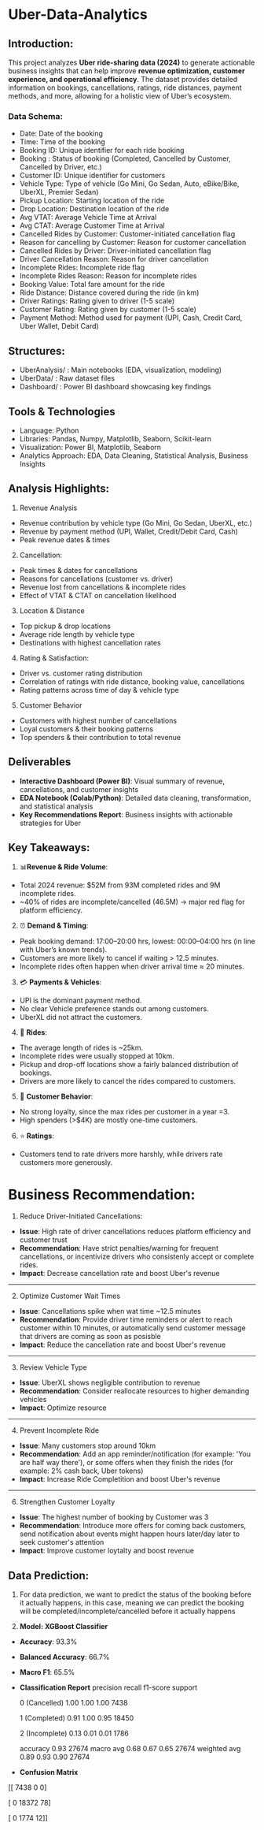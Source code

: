 # Uber-Data-Analytics
## Introduction:
This project analyzes **Uber ride-sharing data (2024)** to generate actionable business insights that can help improve **revenue optimization, customer experience, and operational efficiency**. The dataset provides detailed information on bookings, cancellations, ratings, ride distances, payment methods, and more, allowing for a holistic view of Uber’s ecosystem.

### Data Schema:
- Date: Date of the booking
- Time: Time of the booking
- Booking ID: Unique identifier for each ride booking
- Booking : Status of booking (Completed, Cancelled by Customer, Cancelled by Driver, etc.)
- Customer ID: Unique identifier for customers
- Vehicle Type: Type of vehicle (Go Mini, Go Sedan, Auto, eBike/Bike, UberXL, Premier Sedan)
- Pickup Location: Starting location of the ride
- Drop Location: Destination location of the ride
- Avg VTAT: Average Vehicle Time at Arrival
- Avg CTAT: Average Customer Time at Arrival
- Cancelled Rides by Customer: Customer-initiated cancellation flag
- Reason for cancelling by Customer: Reason for customer cancellation
- Cancelled Rides by Driver: Driver-initiated cancellation flag
- Driver Cancellation Reason: Reason for driver cancellation
- Incomplete Rides: Incomplete ride flag
- Incomplete Rides Reason: Reason for incomplete rides
- Booking Value: Total fare amount for the ride
- Ride Distance: Distance covered during the ride (in km)
- Driver Ratings: Rating given to driver (1-5 scale)
- Customer Rating: Rating given by customer (1-5 scale)
- Payment Method: Method used for payment (UPI, Cash, Credit Card, Uber Wallet, Debit Card)

## Structures:
* UberAnalysis/ : Main notebooks (EDA, visualization, modeling)
* UberData/ : Raw dataset files
* Dashboard/ : Power BI dashboard showcasing key findings

## Tools & Technologies
* Language: Python
* Libraries: Pandas, Numpy, Matplotlib, Seaborn, Scikit-learn
* Visualization: Power BI, Matplotlib, Seaborn
* Analytics Approach: EDA, Data Cleaning, Statistical Analysis, Business Insights

## Analysis Highlights:
1. Revenue Analysis
- Revenue contribution by vehicle type (Go Mini, Go Sedan, UberXL, etc.)
- Revenue by payment method (UPI, Wallet, Credit/Debit Card, Cash)
- Peak revenue dates & times

2. Cancellation:
- Peak times & dates for cancellations
- Reasons for cancellations (customer vs. driver)
- Revenue lost from cancellations & incomplete rides
- Effect of VTAT & CTAT on cancellation likelihood

3. Location & Distance
- Top pickup & drop locations
- Average ride length by vehicle type
- Destinations with highest cancellation rates
  
4. Rating & Satisfaction:
- Driver vs. customer rating distribution
- Correlation of ratings with ride distance, booking value, cancellations
- Rating patterns across time of day & vehicle type

5. Customer Behavior
- Customers with highest number of cancellations
- Loyal customers & their booking patterns
- Top spenders & their contribution to total revenue

## Deliverables
* **Interactive Dashboard (Power BI)**: Visual summary of revenue, cancellations, and customer insights
* **EDA Notebook (Colab/Python)**: Detailed data cleaning, transformation, and statistical analysis
* **Key Recommendations Report**: Business insights with actionable strategies for Uber

## Key Takeaways: 
1. 📊**Revenue & Ride Volume**:
* Total 2024 revenue: $52M from 93M completed rides and 9M incomplete rides.
* ~40% of rides are incomplete/cancelled (46.5M) → major red flag for platform efficiency.

2. ⏰ **Demand & Timing**:
* Peak booking demand: 17:00–20:00 hrs, lowest: 00:00–04:00 hrs (in line with Uber’s known trends).
* Customers are more likely to cancel if waiting > 12.5 minutes.
* Incomplete rides often happen when driver arrival time ≈ 20 minutes.

3. 💳 **Payments & Vehicles**:
* UPI is the dominant payment method.
* No clear Vehicle preference stands out among customers.
* UberXL did not attract the customers.

4. 🚗 **Rides**:
* The average length of rides is ~25km.
* Incomplete rides were usually stopped at 10km.
* Pickup and drop-off locations show a fairly balanced distribution of bookings.
* Drivers are more likely to cancel the rides compared to customers.
  
5. 👥 **Customer Behavior**:
* No strong loyalty, since the max rides per customer in a year =3.
* High spenders (>$4K) are mostly one-time customers.

6. ⭐ **Ratings**:
* Customers tend to rate drivers more harshly, while drivers rate customers more generously.

# Business Recommendation: 
1. Reduce Driver-Initiated Cancellations:
* **Issue**: High rate of driver cancellations reduces platform efficiency and customer trust
* **Recommendation**: Have strict penalties/warning for frequent cancellations, or incentivize drivers who consistenly accept or complete rides.
* **Impact**: Decrease cancellation rate and boost Uber's revenue
---
2. Optimize Customer Wait Times
* **Issue**: Cancellations spike when wat time ~12.5 minutes
* **Recommendation**: Provide driver time reminders or alert to reach customer within 10 minutes, or automatically send customer message that drivers are coming as soon as posisble
* **Impact**: Reduce the cancellation rate and boost Uber's revenue
---
3. Review Vehicle Type
* **Issue**: UberXL shows negligible contribution to revenue
* **Recommendation**: Consider reallocate resources to higher demanding vehicles
* **Impact**: Optimize resource
---
4. Prevent Incomplete Ride
* **Issue**: Many customers stop around 10km
* **Recommendation**: Add an app reminder/notification (for example: 'You are half way there'), or some offers when they finish the rides (for example: 2% cash back, Uber tokens)
* **Impact**: Increase Ride Completition and boost Uber's revenue
---
6. Strengthen Customer Loyalty
* **Issue**: The highest number of booking by Customer was 3
* **Recommendation**: Introduce more offers for coming back customers, send notification about events might happen hours later/day later to seek customer's attention
* **Impact**: Improve customer loytalty and boost revenue

## Data Prediction:
1. For data prediction, we want to predict the status of the booking before it actually happens, in this case, meaning we can predict the booking will be completed/incomplete/cancelled before it actually happens

2. **Model: XGBoost Classifier**
* **Accuracy**: 93.3%
* **Balanced Accuracy**: 66.7%
* **Macro F1**: 65.5%

* **Classification Report**
              precision    recall  f1-score   support

     0 (Cancelled)       1.00      1.00      1.00      7438
  
     1 (Completed)       0.91      1.00      0.95     18450
  
     2 (Incomplete)      0.13      0.01      0.01      1786

    accuracy                           0.93     27674
   macro avg       0.68      0.67      0.65     27674
weighted avg       0.89      0.93      0.90     27674


* **Confusion Matrix**

[[ 7438     0     0]

 [    0 18372    78]
 
 [    0  1774    12]]

